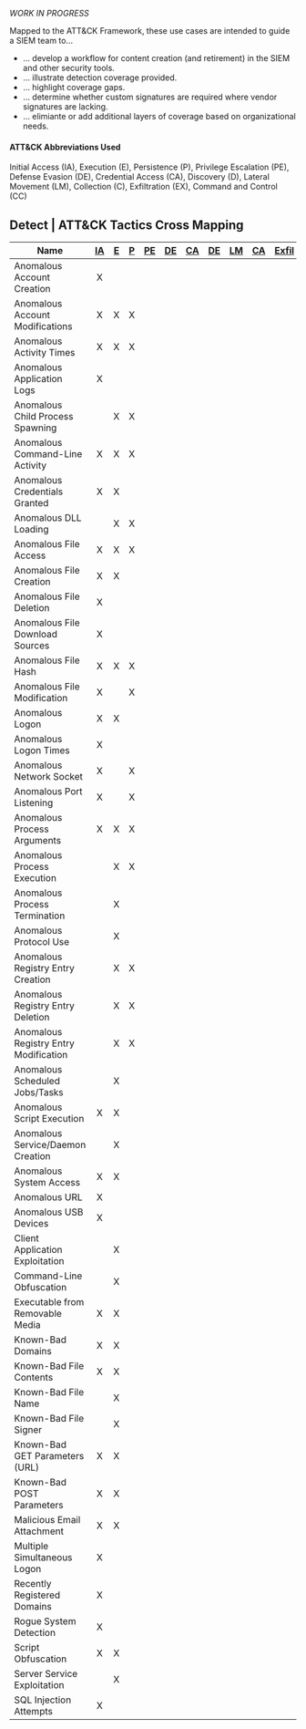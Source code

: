 _WORK IN PROGRESS_

Mapped to the ATT&CK Framework, these use cases are intended to guide a SIEM team to...
* ... develop a workflow for content creation (and retirement) in the SIEM and other security tools.
* ... illustrate detection coverage provided.
* ... highlight coverage gaps.
* ... determine whether custom signatures are required where vendor signatures are lacking.
* ... elimiante or add additional layers of coverage based on organizational needs.

#### ATT&CK Abbreviations Used
Initial Access (IA), Execution (E), Persistence (P), Privilege Escalation (PE), Defense Evasion (DE), 
Credential Access (CA), Discovery (D), Lateral Movement (LM), Collection (C), Exfiltration (EX), Command and Control (CC)

## Detect | ATT&CK Tactics Cross Mapping

| Name                                  | [IA](https://attack.mitre.org/tactics/TA0001/) | [E](https://attack.mitre.org/tactics/TA0002) | [P](https://attack.mitre.org/tactics/TA0003/) | [PE](https://attack.mitre.org/tactics/TA0004) | [DE](https://attack.mitre.org/tactics/TA0005) | [CA](https://attack.mitre.org/tactics/TA0006) | [DE](https://attack.mitre.org/tactics/TA0005) | [LM](https://attack.mitre.org/tactics/TA0008) | [CA](https://attack.mitre.org/tactics/TA0006) | [Exfil](https://attack.mitre.org/tactics/TA0010) | [C&C](https://attack.mitre.org/tactics/TA0011) |
| ------------------------------------- | :--------------------------------------------: | :------------------------------------------: | :-------------------------------------------: | :-------------------------------------------: | :-------------------------------------------: | :-------------------------------------------: | :-------------------------------------------: | :-------------------------------------------: | :-------------------------------------------: | :----------------------------------------------: | :--------------------------------------------: |
| Anomalous Account Creation            |                       X                        |                                              |                                               |                                               |                                               |                                               |                                               |                                               |                                               |                                                  |                                                |
| Anomalous Account Modifications       |                       X                        |                      X                       |                       X                       |                                               |                                               |                                               |                                               |                                               |                                               |                                                  |                                                |
| Anomalous Activity Times              |                       X                        |                      X                       |                       X                       |                                               |                                               |                                               |                                               |                                               |                                               |                                                  |                                                |
| Anomalous Application Logs            |                       X                        |                                              |                                               |                                               |                                               |                                               |                                               |                                               |                                               |                                                  |                                                |
| Anomalous Child Process Spawning      |                                                |                      X                       |                       X                       |                                               |                                               |                                               |                                               |                                               |                                               |                                                  |                                                |
| Anomalous Command-Line Activity       |                       X                        |                      X                       |                       X                       |                                               |                                               |                                               |                                               |                                               |                                               |                                                  |                                                |
| Anomalous Credentials Granted         |                       X                        |                      X                       |                                               |                                               |                                               |                                               |                                               |                                               |                                               |                                                  |                                                |
| Anomalous DLL Loading                 |                                                |                      X                       |                       X                       |                                               |                                               |                                               |                                               |                                               |                                               |                                                  |                                                |
| Anomalous File Access                 |                       X                        |                      X                       |                       X                       |                                               |                                               |                                               |                                               |                                               |                                               |                                                  |                                                |
| Anomalous File Creation               |                       X                        |                      X                       |                                               |                                               |                                               |                                               |                                               |                                               |                                               |                                                  |                                                |
| Anomalous File Deletion               |                       X                        |                                              |                                               |                                               |                                               |                                               |                                               |                                               |                                               |                                                  |                                                |
| Anomalous File Download Sources       |                       X                        |                                              |                                               |                                               |                                               |                                               |                                               |                                               |                                               |                                                  |                                                |
| Anomalous File Hash                   |                       X                        |                      X                       |                       X                       |                                               |                                               |                                               |                                               |                                               |                                               |                                                  |                                                |
| Anomalous File Modification           |                       X                        |                                              |                       X                       |                                               |                                               |                                               |                                               |                                               |                                               |                                                  |                                                |
| Anomalous Logon                       |                       X                        |                      X                       |                                               |                                               |                                               |                                               |                                               |                                               |                                               |                                                  |                                                |
| Anomalous Logon Times                 |                       X                        |                                              |                                               |                                               |                                               |                                               |                                               |                                               |                                               |                                                  |                                                |
| Anomalous Network Socket              |                       X                        |                                              |                       X                       |                                               |                                               |                                               |                                               |                                               |                                               |                                                  |                                                |
| Anomalous Port Listening              |                       X                        |                                              |                       X                       |                                               |                                               |                                               |                                               |                                               |                                               |                                                  |                                                |
| Anomalous Process Arguments           |                       X                        |                      X                       |                       X                       |                                               |                                               |                                               |                                               |                                               |                                               |                                                  |                                                |
| Anomalous Process Execution           |                                                |                      X                       |                       X                       |                                               |                                               |                                               |                                               |                                               |                                               |                                                  |                                                |
| Anomalous Process Termination         |                                                |                      X                       |                                               |                                               |                                               |                                               |                                               |                                               |                                               |                                                  |                                                |
| Anomalous Protocol Use                |                                                |                      X                       |                                               |                                               |                                               |                                               |                                               |                                               |                                               |                                                  |                                                |
| Anomalous Registry Entry Creation     |                                                |                      X                       |                       X                       |                                               |                                               |                                               |                                               |                                               |                                               |                                                  |                                                |
| Anomalous Registry Entry Deletion     |                                                |                      X                       |                       X                       |                                               |                                               |                                               |                                               |                                               |                                               |                                                  |                                                |
| Anomalous Registry Entry Modification |                                                |                      X                       |                       X                       |                                               |                                               |                                               |                                               |                                               |                                               |                                                  |                                                |
| Anomalous Scheduled Jobs/Tasks        |                                                |                      X                       |                                               |                                               |                                               |                                               |                                               |                                               |                                               |                                                  |                                                |
| Anomalous Script Execution            |                       X                        |                      X                       |                                               |                                               |                                               |                                               |                                               |                                               |                                               |                                                  |                                                |
| Anomalous Service/Daemon Creation     |                                                |                      X                       |                                               |                                               |                                               |                                               |                                               |                                               |                                               |                                                  |                                                |
| Anomalous System Access               |                       X                        |                      X                       |                                               |                                               |                                               |                                               |                                               |                                               |                                               |                                                  |                                                |
| Anomalous URL                         |                       X                        |                                              |                                               |                                               |                                               |                                               |                                               |                                               |                                               |                                                  |                                                |
| Anomalous USB Devices                 |                       X                        |                                              |                                               |                                               |                                               |                                               |                                               |                                               |                                               |                                                  |                                                |
| Client Application Exploitation       |                                                |                      X                       |                                               |                                               |                                               |                                               |                                               |                                               |                                               |                                                  |                                                |
| Command-Line Obfuscation              |                                                |                      X                       |                                               |                                               |                                               |                                               |                                               |                                               |                                               |                                                  |                                                |
| Executable from Removable Media       |                       X                        |                      X                       |                                               |                                               |                                               |                                               |                                               |                                               |                                               |                                                  |                                                |
| Known-Bad Domains                     |                       X                        |                      X                       |                                               |                                               |                                               |                                               |                                               |                                               |                                               |                                                  |                                                |
| Known-Bad File Contents               |                       X                        |                      X                       |                                               |                                               |                                               |                                               |                                               |                                               |                                               |                                                  |                                                |
| Known-Bad File Name                   |                                                |                      X                       |                                               |                                               |                                               |                                               |                                               |                                               |                                               |                                                  |                                                |
| Known-Bad File Signer                 |                                                |                      X                       |                                               |                                               |                                               |                                               |                                               |                                               |                                               |                                                  |                                                |
| Known-Bad GET Parameters (URL)        |                       X                        |                      X                       |                                               |                                               |                                               |                                               |                                               |                                               |                                               |                                                  |                                                |
| Known-Bad POST Parameters             |                       X                        |                      X                       |                                               |                                               |                                               |                                               |                                               |                                               |                                               |                                                  |                                                |
| Malicious Email Attachment            |                       X                        |                      X                       |                                               |                                               |                                               |                                               |                                               |                                               |                                               |                                                  |                                                |
| Multiple Simultaneous Logon           |                       X                        |                                              |                                               |                                               |                                               |                                               |                                               |                                               |                                               |                                                  |                                                |
| Recently Registered Domains           |                       X                        |                                              |                                               |                                               |                                               |                                               |                                               |                                               |                                               |                                                  |                                                |
| Rogue System Detection                |                       X                        |                                              |                                               |                                               |                                               |                                               |                                               |                                               |                                               |                                                  |                                                |
| Script Obfuscation                    |                       X                        |                      X                       |                                               |                                               |                                               |                                               |                                               |                                               |                                               |                                                  |                                                |
| Server Service Exploitation           |                                                |                      X                       |                                               |                                               |                                               |                                               |                                               |                                               |                                               |                                                  |                                                |
| SQL Injection Attempts                |                       X                        |                                              |                                               |                                               |                                               |                                               |                                               |                                               |                                               |                                                  |                                                |
